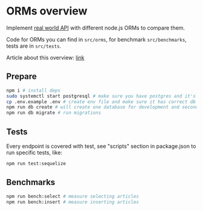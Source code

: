 # ORMs overview

Implement [real world API](https://github.com/gothinkster/realworld) with different node.js ORMs to compare them.

Code for ORMs you can find in `src/orms`, for benchmark `src/benchmarks`, tests are in `src/tests`.

Article about this overview: [link](https://romeerez.hashnode.dev/nodejs-orms-overview-and-comparison)

## Prepare

```sh
npm i # install deps
sudo systemctl start postgresql # make sure you have postgres and it's running
cp .env.example .env # create env file and make sure it has correct db credentials
npm run db create # will create one database for development and second for tests
npm run db migrate # run migrations
```

## Tests

Every endpoint is covered with test, see "scripts" section in package.json to run specific tests, like:

```sh
npm run test:sequelize
```

## Benchmarks

```sh
npm run bench:select # measure selecting articles
npm run bench:insert # measure inserting articles
```
